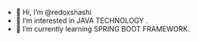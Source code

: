 - 👋 Hi, I’m @redoxshashi
- 👀 I’m interested in JAVA TECHNOLOGY  .
- 🌱 I’m currently learning SPRING BOOT FRAMEWORK.
<!---
redoxshashi/redoxshashi is a ✨ special ✨ repository because its `README.md` (this file) appears on your GitHub profile.
You can click the Preview link to take a look at your changes.
--->
